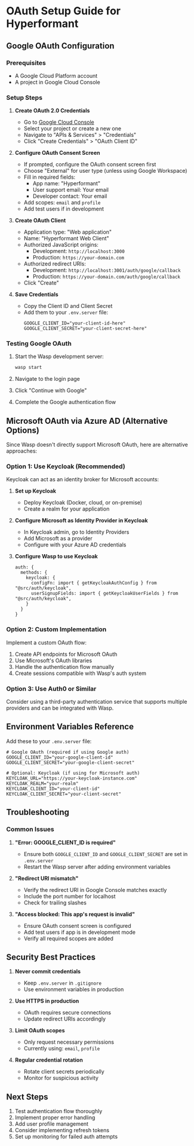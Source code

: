 # OAuth Setup Guide for Hyperformant

## Google OAuth Configuration

### Prerequisites

- A Google Cloud Platform account
- A project in Google Cloud Console

### Setup Steps

1. **Create OAuth 2.0 Credentials**
   - Go to [Google Cloud Console](https://console.cloud.google.com/)
   - Select your project or create a new one
   - Navigate to "APIs & Services" > "Credentials"
   - Click "Create Credentials" > "OAuth Client ID"

2. **Configure OAuth Consent Screen**
   - If prompted, configure the OAuth consent screen first
   - Choose "External" for user type (unless using Google Workspace)
   - Fill in required fields:
     - App name: "Hyperformant"
     - User support email: Your email
     - Developer contact: Your email
   - Add scopes: `email` and `profile`
   - Add test users if in development

3. **Create OAuth Client**
   - Application type: "Web application"
   - Name: "Hyperformant Web Client"
   - Authorized JavaScript origins:
     - Development: `http://localhost:3000`
     - Production: `https://your-domain.com`
   - Authorized redirect URIs:
     - Development: `http://localhost:3001/auth/google/callback`
     - Production: `https://your-domain.com/auth/google/callback`
   - Click "Create"

4. **Save Credentials**
   - Copy the Client ID and Client Secret
   - Add them to your `.env.server` file:
     ```env
     GOOGLE_CLIENT_ID="your-client-id-here"
     GOOGLE_CLIENT_SECRET="your-client-secret-here"
     ```

### Testing Google OAuth

1. Start the Wasp development server:

   ```bash
   wasp start
   ```

2. Navigate to the login page
3. Click "Continue with Google"
4. Complete the Google authentication flow

## Microsoft OAuth via Azure AD (Alternative Options)

Since Wasp doesn't directly support Microsoft OAuth, here are alternative approaches:

### Option 1: Use Keycloak (Recommended)

Keycloak can act as an identity broker for Microsoft accounts:

1. **Set up Keycloak**
   - Deploy Keycloak (Docker, cloud, or on-premise)
   - Create a realm for your application

2. **Configure Microsoft as Identity Provider in Keycloak**
   - In Keycloak admin, go to Identity Providers
   - Add Microsoft as a provider
   - Configure with your Azure AD credentials

3. **Configure Wasp to use Keycloak**
   ```wasp
   auth: {
     methods: {
       keycloak: {
         configFn: import { getKeycloakAuthConfig } from "@src/auth/keycloak",
         userSignupFields: import { getKeycloakUserFields } from "@src/auth/keycloak",
       }
     }
   }
   ```

### Option 2: Custom Implementation

Implement a custom OAuth flow:

1. Create API endpoints for Microsoft OAuth
2. Use Microsoft's OAuth libraries
3. Handle the authentication flow manually
4. Create sessions compatible with Wasp's auth system

### Option 3: Use Auth0 or Similar

Consider using a third-party authentication service that supports multiple providers and can be integrated with Wasp.

## Environment Variables Reference

Add these to your `.env.server` file:

```env
# Google OAuth (required if using Google auth)
GOOGLE_CLIENT_ID="your-google-client-id"
GOOGLE_CLIENT_SECRET="your-google-client-secret"

# Optional: Keycloak (if using for Microsoft auth)
KEYCLOAK_URL="https://your-keycloak-instance.com"
KEYCLOAK_REALM="your-realm"
KEYCLOAK_CLIENT_ID="your-client-id"
KEYCLOAK_CLIENT_SECRET="your-client-secret"
```

## Troubleshooting

### Common Issues

1. **"Error: GOOGLE_CLIENT_ID is required"**
   - Ensure both `GOOGLE_CLIENT_ID` and `GOOGLE_CLIENT_SECRET` are set in `.env.server`
   - Restart the Wasp server after adding environment variables

2. **"Redirect URI mismatch"**
   - Verify the redirect URI in Google Console matches exactly
   - Include the port number for localhost
   - Check for trailing slashes

3. **"Access blocked: This app's request is invalid"**
   - Ensure OAuth consent screen is configured
   - Add test users if app is in development mode
   - Verify all required scopes are added

## Security Best Practices

1. **Never commit credentials**
   - Keep `.env.server` in `.gitignore`
   - Use environment variables in production

2. **Use HTTPS in production**
   - OAuth requires secure connections
   - Update redirect URIs accordingly

3. **Limit OAuth scopes**
   - Only request necessary permissions
   - Currently using: `email`, `profile`

4. **Regular credential rotation**
   - Rotate client secrets periodically
   - Monitor for suspicious activity

## Next Steps

1. Test authentication flow thoroughly
2. Implement proper error handling
3. Add user profile management
4. Consider implementing refresh tokens
5. Set up monitoring for failed auth attempts
